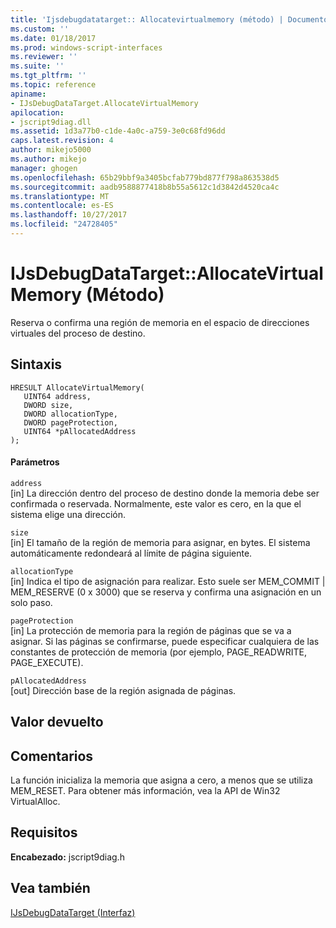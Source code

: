 ```yaml
---
title: 'Ijsdebugdatatarget:: Allocatevirtualmemory (método) | Documentos de Microsoft'
ms.custom: ''
ms.date: 01/18/2017
ms.prod: windows-script-interfaces
ms.reviewer: ''
ms.suite: ''
ms.tgt_pltfrm: ''
ms.topic: reference
apiname:
- IJsDebugDataTarget.AllocateVirtualMemory
apilocation:
- jscript9diag.dll
ms.assetid: 1d3a77b0-c1de-4a0c-a759-3e0c68fd96dd
caps.latest.revision: 4
author: mikejo5000
ms.author: mikejo
manager: ghogen
ms.openlocfilehash: 65b29bbf9a3405bcfab779bd877f798a863538d5
ms.sourcegitcommit: aadb9588877418b8b55a5612c1d3842d4520ca4c
ms.translationtype: MT
ms.contentlocale: es-ES
ms.lasthandoff: 10/27/2017
ms.locfileid: "24728405"
---
```

# <a name="ijsdebugdatatargetallocatevirtualmemory-method"></a>IJsDebugDataTarget::AllocateVirtualMemory (Método)
Reserva o confirma una región de memoria en el espacio de direcciones virtuales del proceso de destino.  
  
## <a name="syntax"></a>Sintaxis  
  
```  
HRESULT AllocateVirtualMemory(  
   UINT64 address,  
   DWORD size,  
   DWORD allocationType,  
   DWORD pageProtection,  
   UINT64 *pAllocatedAddress  
);  
```  
  
#### <a name="parameters"></a>Parámetros  
 `address`  
 [in] La dirección dentro del proceso de destino donde la memoria debe ser confirmada o reservada. Normalmente, este valor es cero, en la que el sistema elige una dirección.  
  
 `size`  
 [in] El tamaño de la región de memoria para asignar, en bytes. El sistema automáticamente redondeará al límite de página siguiente.  
  
 `allocationType`  
 [in] Indica el tipo de asignación para realizar. Esto suele ser MEM_COMMIT &#124; MEM_RESERVE (0 x 3000) que se reserva y confirma una asignación en un solo paso.  
  
 `pageProtection`  
 [in] La protección de memoria para la región de páginas que se va a asignar. Si las páginas se confirmarse, puede especificar cualquiera de las constantes de protección de memoria (por ejemplo, PAGE_READWRITE, PAGE_EXECUTE).  
  
 `pAllocatedAddress`  
 [out] Dirección base de la región asignada de páginas.  
  
## <a name="return-value"></a>Valor devuelto  
  
## <a name="remarks"></a>Comentarios  
 La función inicializa la memoria que asigna a cero, a menos que se utiliza MEM_RESET. Para obtener más información, vea la API de Win32 VirtualAlloc.  
  
## <a name="requirements"></a>Requisitos  
 **Encabezado:** jscript9diag.h  
  
## <a name="see-also"></a>Vea también  
 [IJsDebugDataTarget (Interfaz)](../../winscript/reference/ijsdebugdatatarget-interface.md)